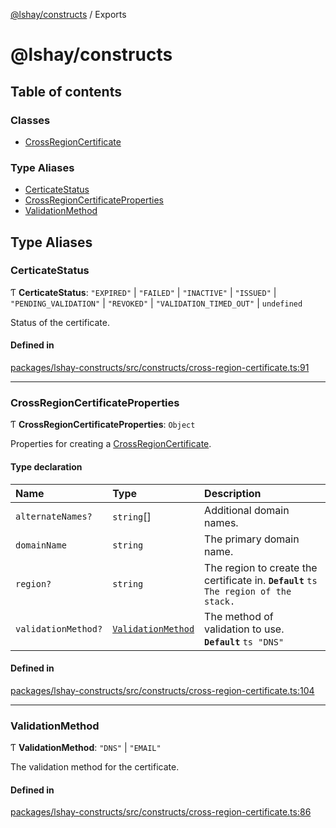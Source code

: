 [@lshay/constructs](README.md) / Exports

# @lshay/constructs

## Table of contents

### Classes

- [CrossRegionCertificate](classes/CrossRegionCertificate.md)

### Type Aliases

- [CerticateStatus](modules.md#certicatestatus)
- [CrossRegionCertificateProperties](modules.md#crossregioncertificateproperties)
- [ValidationMethod](modules.md#validationmethod)

## Type Aliases

### CerticateStatus

Ƭ **CerticateStatus**: `"EXPIRED"` \| `"FAILED"` \| `"INACTIVE"` \| `"ISSUED"` \| `"PENDING_VALIDATION"` \| `"REVOKED"` \| `"VALIDATION_TIMED_OUT"` \| `undefined`

Status of the certificate.

#### Defined in

[packages/lshay-constructs/src/constructs/cross-region-certificate.ts:91](https://github.com/LukeShay/npm/blob/2f2646d/packages/lshay-constructs/src/constructs/cross-region-certificate.ts#L91)

---

### CrossRegionCertificateProperties

Ƭ **CrossRegionCertificateProperties**: `Object`

Properties for creating a [CrossRegionCertificate](classes/CrossRegionCertificate.md).

#### Type declaration

| Name                | Type                                              | Description                                                                           |
| :------------------ | :------------------------------------------------ | :------------------------------------------------------------------------------------ |
| `alternateNames?`   | `string`[]                                        | Additional domain names.                                                              |
| `domainName`        | `string`                                          | The primary domain name.                                                              |
| `region?`           | `string`                                          | The region to create the certificate in. **`Default`** `ts The region of the stack. ` |
| `validationMethod?` | [`ValidationMethod`](modules.md#validationmethod) | The method of validation to use. **`Default`** `ts "DNS" `                            |

#### Defined in

[packages/lshay-constructs/src/constructs/cross-region-certificate.ts:104](https://github.com/LukeShay/npm/blob/2f2646d/packages/lshay-constructs/src/constructs/cross-region-certificate.ts#L104)

---

### ValidationMethod

Ƭ **ValidationMethod**: `"DNS"` \| `"EMAIL"`

The validation method for the certificate.

#### Defined in

[packages/lshay-constructs/src/constructs/cross-region-certificate.ts:86](https://github.com/LukeShay/npm/blob/2f2646d/packages/lshay-constructs/src/constructs/cross-region-certificate.ts#L86)
